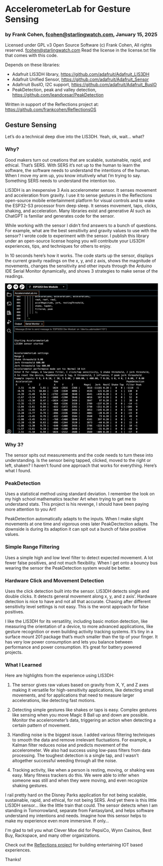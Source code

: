 # AccelerometerLab for Gesture Sensing

### by Frank Cohen, fcohen@starlingwatch.com, January 15, 2025

Licensed under GPL v3 Open Source Software
(c) Frank Cohen, All rights reserved. fcohen@starlingwatch.com
Read the license in the license.txt file that comes with this code.

Depends on these libraries:
- Adafruit LIS3DH library, https://github.com/adafruit/Adafruit_LIS3DH
- Adafruit Unified Sensor, https://github.com/adafruit/Adafruit_Sensor
- Adafrruit BusIO, I2C support, https://github.com/adafruit/Adafruit_BusIO
- PeakDetection, peak and valley detection, https://github.com/leandcesar/PeakDetection

Written in support of the Reflections project at:
https://github.com/frankcohen/ReflectionsOS

## Gesture Sensing

Let’s do a technical deep dive into the LIS3DH. Yeah, ok, wait… what?

### Why?

Good makers turn out creations that are scalable, sustainable, rapid, and ethical. That’s SERS. With SERS it’s not up to the human to learn the software, the software needs to understand the intentions of the human. When I move my arm up, you know intuitively what I’m trying to say. Something SERS needs to  understand the intention too.

LIS3DH is an inexpensive 3 Axis accelerometer sensor. It senses movement and acceleration from gravity. I use it to sense gestures in the Reflections open-source mobile entertainment platform for visual controls and to wake the ESP32-S3 processor from deep sleep. It senses movement, taps, clicks, shaking, and acceleration. Many libraries exist and generative AI such as ChatGPT is familiar and generates code for the sensor. 

While working with the sensor I didn’t find answers to a bunch of questions. For example, what are the best sensitivity and gravity values to use with the sensor? I wrote code to experiment with the sensor. I publish this library under an open-source license hoping you will contribute your LIS3DH experiences, tips, and techniques for others to enjoy.

In 10 seconds here’s how it works. The code starts up the sensor, displays the current gravity readings on the x, y, and z axis, shows the magnitude of movements, changes the sensitivity and other inputs through the Arduino IDE Serial Monitor dynamically, and shows 3 strategies to make sense of the readings.

![AccelerometerLab Screen Shot](https://github.com/frankcohen/ReflectionsOS/blob/main/Experiments/AccelerometerLab/AccelLab_ScreenShot.jpg)

### Why 3?

The sensor spits out measurements and the code needs to turn these into understanding. Is the sensor being tapped, clicked, moved to the right or left, shaken? I haven’t found one approach that works for everything. Here’s what I found.

### PeakDetection

Uses a statistical method using standard deviation. I remember the look on my high school mathematics teacher Art when trying to get me to understand stats. This project is his revenge, I should have been paying more attention to you Art!

PeakDetection automatically adapts to the inputs. When I make slight movements at one time and vigorous ones later PeakDectection adapts. The downside is during its adaption it can spit out a bunch of false positive values.

### Simple Range Filtering

Uses a simple high and low level filter to detect expected movement. A lot fewer false positives, and not much flexibility. When I get onto a bouncy bus wearing the sensor the PeakDetection system would be better.

### Hardware Click and Movement Detection

Uses the click detection built into the sensor. LIS3DH detects single and double clicks. It detects general movement along x, y, and z axis’. Hardware detection is nice to have and not all that accurate. Chasing after different sensitivity level settings is not easy. This is the worst approach for false positives.

I like the LIS3DH for its versatility, including basic motion detection, like measuring the orientation of a device, to more advanced applications, like gesture recognition or even building activity tracking systems. It’s tiny in a surface mount 201 package that’s much smaller than the tip of your finger. It has very low power consumption and lets you balance between performance and power consumption. It’s great for battery powered projects. 

### What I Learned

Here are highlights from the experience using LIS3DH:

1) The sensor gives raw values based on gravity from X, Y, and Z axes making it versatile for high-sensitivity applications, like detecting small movements, and for applications that need to measure larger accelerations, like detecting fast motions.

2) Detecting simple gestures like shakes or taps is easy. Complex gestures like sensing when you move Magic 8 Ball up and down are possible. Monitor the accelerometer’s data, triggering an action when detecting a certain pattern of movement.

3) Handling noise is the biggest issue. I added various filtering techniques to smooth the data and remove irrelevant fluctuations. For example, a Kalman filter reduces noise and predicts movement of the accelerometer. We also had success using low-pass filters from data processing. The toughest detection is a single tap, and I wasn’t altogether successful weeding through all the noise.

4) Tracking activity, like when a person is resting, moving, or shaking was easy. Many fitness trackers do this. We were able to infer when someone was still and when they were moving, and even recognize shaking gestures.

I rail pretty hard on the Disney Parks application for not being scalable, sustainable, rapid, and ethical, for not being SERS. And yet there is this little LIS3DH sensor… like the little train that could. The sensor detects when I am standing in Tomorrowland, separate from Fantasyland, and helps software understand my intentions and needs. Imagine how this sensor helps to make my experience even more immersive. If only…

I'm glad to tell you what Clever Moe did for PepsiCo, Wynn Casinos, Best Buy, Rackspace, and many other organizations.

Check out the [Reflections project](https://github.com/frankcohen/ReflectionsOS) for building entertaining IOT based experiences.

Thanks!

